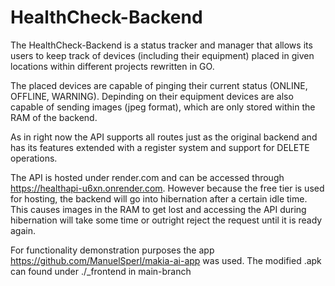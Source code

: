 HealthCheck-Backend
======
The HealthCheck-Backend is a status tracker and manager that allows its users to keep track of devices (including their equipment) placed in given locations within different projects rewritten in GO.

The placed devices are capable of pinging their current status (ONLINE, OFFLINE, WARNING). Depinding on their equipment devices are also capable of sending images (jpeg format), which are only stored within the RAM of the backend.

As in right now the API supports all routes just as the original backend and has its features extended with a register system and support for DELETE operations.

The API is hosted under render.com and can be accessed through https://healthapi-u6xn.onrender.com. However because the free tier is used for hosting, the backend will go into hibernation after a certain idle time.
This causes images in the RAM to get lost and accessing the API during hibernation will take some time or outright reject the request until it is ready again.

For functionality demonstration purposes the app https://github.com/ManuelSperl/makia-ai-app was used. The modified .apk can found under ./_frontend in main-branch
